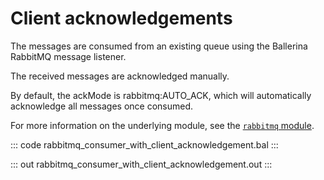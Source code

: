# Client acknowledgements

The messages are consumed from an existing queue using the Ballerina RabbitMQ message listener.

The received messages are acknowledged manually.

By default, the ackMode is rabbitmq:AUTO_ACK, which will automatically acknowledge all messages once consumed.

For more information on the underlying module, see the [`rabbitmq` module](https://lib.ballerina.io/ballerinax/rabbitmq/latest).

::: code rabbitmq_consumer_with_client_acknowledgement.bal :::

::: out rabbitmq_consumer_with_client_acknowledgement.out :::
